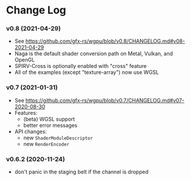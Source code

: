# Change Log

### v0.8 (2021-04-29)
- See https://github.com/gfx-rs/wgpu/blob/v0.8/CHANGELOG.md#v08-2021-04-29
- Naga is the default shader conversion path on Metal, Vulkan, and OpenGL
- SPIRV-Cross is optionally enabled with "cross" feature
- All of the examples (except "texture-array") now use WGSL

### v0.7 (2021-01-31)
- See https://github.com/gfx-rs/wgpu/blob/v0.7/CHANGELOG.md#v07-2020-08-30
- Features:
	- (beta) WGSL support
	- better error messages
- API changes:
	- new `ShaderModuleDescriptor`
	- new `RenderEncoder`

### v0.6.2 (2020-11-24)
- don't panic in the staging belt if the channel is dropped
